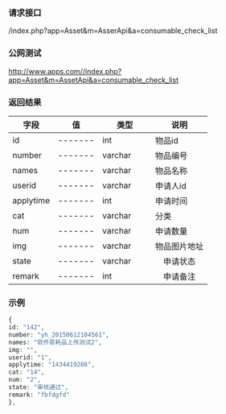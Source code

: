 ### **请求接口**
/index.php?app=Asset&m=AsserApi&a=consumable_check_list



### **公网测试**
http://www.apps.com//index.php?app=Asset&m=AssetApi&a=consumable_check_list



### **返回结果**
|字段        |值          |类型    |说明        |
| ---------  |--------    |-------- |--------  |
|id          |-------   |int    |物品id   |
|number      | -------     |varchar  |物品编号      |
|names      | -------     |varchar  |物品名称      |
|userid| -------    |varchar  |申请人id     |
|applytime| -------     |int  |申请时间     |
|cat|  -------   |varchar     |  分类   |
|num|-------     |varchar   |申请数量      |
|img|  -------         |   varchar  |  物品图片地址    |
|state|   -------         |varchar　　|　申请状态 |
|remark| -------   |int　|　申请备注     |
### **示例**
````php
{
id: "142",
number: "yh_20150612104561",
names: "软件易耗品上传测试2",
img: "",
userid: "1",
applytime: "1434419208",
cat: "14",
num: "2",
state: "审核通过",
remark: "fbfdgfd"
},